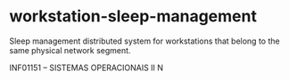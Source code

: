 # workstation-sleep-management

Sleep management distributed system for workstations that belong to the same physical network segment.

INF01151 – SISTEMAS OPERACIONAIS II N


